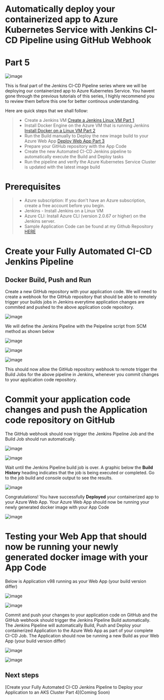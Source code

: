 # Automatically deploy your containerized app to Azure Kubernetes Service with Jenkins CI-CD Pipeline using GitHub Webhook
# Part 5

![image](https://github.com/mfkhan267/jenkins_on_azure2024/assets/77663612/23fb922a-3770-4845-8642-f7b5663cc2a4)

This is final part of the Jenkins CI-CD Pipeline series where we will be deploying our containerized app to Azure Kubernetes Service. You havent gone through the previous tutorials of this series, I highly recommend you to review them before this one for better continous understanding.

Here are quick steps that we shall follow:

> * Create a Jenkins VM [Create a Jenkins Linux VM Part 1](./README.md)
> * Install Docker Engine on the Azure VM that is running Jenkins [Install Docker on a Linux VM Part 2](./install_docker_on_linux.md)
> * Run the Build manually to Deploy the new image build to your Azure Web App [Deploy Web App Part 3](./deploy_webapp.md)
> * Prepare your GitHub repository with the App Code
> * Create the new Automated CI-CD Jenkins pipeline to automatically execute the Build and Deploy tasks
> * Run the pipeline and verify the Azure Kubernetes Service Cluster is updated with the latest image build

# Prerequisites

> * Azure subscription: If you don't have an Azure subscription, create a free account before you begin.
> * Jenkins - Install Jenkins on a Linux VM
> * Azure CLI: Install Azure CLI (version 2.0.67 or higher) on the Jenkins server.
> * Sample Application Code can be found at my Github Repository [HERE](https://github.com/mfkhan267/jenkins_on_azure2024.git)

# Create your Fully Automated CI-CD Jenkins Pipeline

## Docker Build, Push and Run

Create a new GitHub repository with your application code. We will need to create a webhook for the GitHub repository that should be able to remotely trigger your builds jobs in Jenkins everytime application changes are commited and pushed to the above application code repository.

![image](https://github.com/mfkhan267/jenkins_on_azure2024/assets/77663612/d9537195-7f37-4353-8466-8c6d47668976)

We will define the Jenkins Pipeline with the Peipeline script from SCM method as shown below

![image](https://github.com/mfkhan267/jenkins_on_azure2024/assets/77663612/8b8fcb66-97ba-4f2a-bfaa-da0a73c50b61)

![image](https://github.com/mfkhan267/jenkins_on_azure2024/assets/77663612/24afb02b-d6c3-40f6-9a83-c0a3ef6d3ed2)

![image](https://github.com/mfkhan267/jenkins_on_azure2024/assets/77663612/817a3c0e-d8c7-43ef-8d99-eb3bbb917cd5)

This should now allow the GitHub repository webhook to remote trigger the Build Jobs for the above pipeline in Jenkins, whenever you commit changes to your application code repository.

# Commit your application code changes and push the Application code repository on GitHub

The GitHub webhook should now trigger the Jenkins Pipeline Job and the Build Job should run automatically.

![image](https://github.com/mfkhan267/jenkins_on_azure2024/assets/77663612/e9ce5161-084c-43fc-9ecc-0610fb4c04a9)

![image](https://github.com/mfkhan267/jenkins_on_azure2024/assets/77663612/db0dd510-cb59-4a88-a270-fb6e5cac621d)

Wait until the Jenkins Pipeline build job is over. A graphic below the **Build History** heading indicates that the job is being executed or completed. Go to the job build and console output to see the results.

![image](https://github.com/mfkhan267/jenkins_on_azure2024/assets/77663612/3654e0e8-dd51-4c37-b1c3-a0f85594ba83)

Congratulations! You have successfully **Deployed** your containerized app to your Azure Web App. Your Azure Web App should now be running your newly generated docker image with your App Code

![image](https://github.com/mfkhan267/jenkins_on_azure2024/assets/77663612/a959bee1-0c3f-404f-b3e5-766d311ac295)

# Testing your Web App that should now be running your newly generated docker image with your App Code

Below is Application v98 running as your Web App (your build version differ)

![image](https://github.com/mfkhan267/jenkins_on_azure2024/assets/77663612/a53a7211-5c46-4acd-aa44-25c2da831fe4)

![image](https://github.com/mfkhan267/jenkins_on_azure2024/assets/77663612/4a4f0954-c4a7-4d8f-9df8-13f7de5daf1d)

Commit and push your changes to your application code on GitHub and the GitHub webhook should trigger the Jenkins Pipeline Build automatically.
The Jenkins Pipeline will automatically Build, Push and Deploy your containerized Application to the Azure Web App as part of your complete CI-CD Job.
The Application should now be running a new Build as your Web App (your build version differ)

![image](https://github.com/mfkhan267/jenkins_on_azure2024/assets/77663612/65df090e-9f8c-496c-be30-7e63880092de)

![image](https://github.com/mfkhan267/jenkins_on_azure2024/assets/77663612/49ab3685-f058-4d71-88bc-39711c3ffdc3)

## Next steps

[Create your Fully Automated CI-CD Jenkins Pipeline to Deploy your Application to an AKS Cluster Part 4](Coming Soon)

